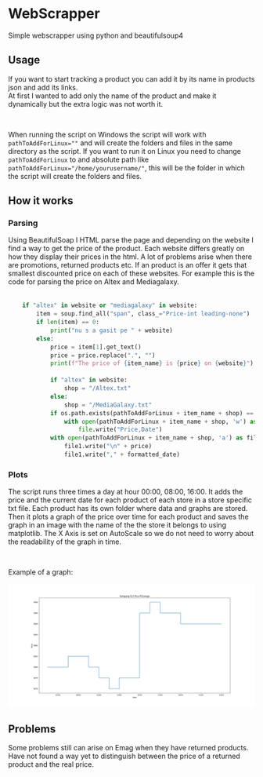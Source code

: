 # WebScrapper

Simple webscrapper using python and beautifulsoup4

## Usage

If you want to start tracking a product you can add it by its name in products json and add its links.
<br>
At first I wanted to add only the name of the product and make it dynamically but the extra logic was not worth it.

<br>

When running the script on Windows the script will work with `pathToAddForLinux=""` and will create the folders and files in the same directory as the script. If you want to run it on Linux you need to change `pathToAddForLinux` to and absolute path like `pathToAddForLinux="/home/yourusername/"`, this will be the folder in which the script will create the folders and files.

## How it works

### Parsing

Using BeautifulSoap I HTML parse the page and depending on the website I find a way to get the price of the product. Each website differs greatly on how they display their prices in the html. A lot of problems arise when there are promotions, returned products etc. If an product is an offer it gets that smallest discounted price on each of these websites. For example this is the code for parsing the price on Altex and Mediagalaxy.

```python

    if "altex" in website or "mediagalaxy" in website:
        item = soup.find_all("span", class_="Price-int leading-none")
        if len(item) == 0:
            print("nu s a gasit pe " + website)
        else:
            price = item[1].get_text()
            price = price.replace(".", "")
            print(f"The price of {item_name} is {price} on {website}")

            if "altex" in website:
                shop = "/Altex.txt"
            else:
                shop = "/MediaGalaxy.txt"
            if os.path.exists(pathToAddForLinux + item_name + shop) == 0:
                with open(pathToAddForLinux + item_name + shop, 'w') as file:
                    file.write("Price,Date")
            with open(pathToAddForLinux + item_name + shop, 'a') as file1:
                file1.write("\n" + price)
                file1.write("," + formatted_date)

```

### Plots

The script runs three times a day at hour 00:00, 08:00, 16:00. It adds the price and the current date for each product of each store in a store specific txt file. Each product has its own folder where data and graphs are stored. Then it plots a graph of the price over time for each product and saves the graph in an image with the name of the the store it belongs to using matplotlib. The X Axis is set on AutoScale so we do not need to worry about the readability of the graph in time.

<br>

Example of a graph:

![Display Image](Samsung%20S23%20Plus/PCGarage_PriceGraph.png)

## Problems

Some problems still can arise on Emag when they have returned products. Have not found a way yet to distinguish between the price of a returned product and the real price.
